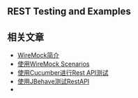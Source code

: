## REST Testing and Examples

## 相关文章

+ [WireMock简介](docs/WireMock简介.md)
+ [使用WireMock Scenarios](docs/使用WireMock场景.md)
+ [使用Cucumber进行Rest API测试](docs/使用Cucumber进行RestAPI测试.md)
+ [使用JBehave测试RestAPI](docs/使用JBehave测试RestAPI.md)
+ []()